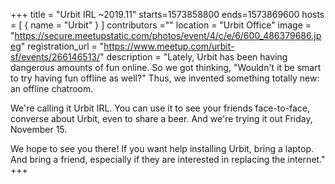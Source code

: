 +++
title = "Urbit IRL ~2019.11"
starts=1573858800
ends=1573869600
hosts = [
      { name = "Urbit" }
]
contributors =""
location = "Urbit Office"
image = "https://secure.meetupstatic.com/photos/event/4/c/e/6/600_486379686.jpeg"
registration_url = "https://www.meetup.com/urbit-sf/events/266146513/"
description = "Lately, Urbit has been having dangerous amounts of fun online. So we got thinking, "Wouldn't it be smart to try having fun offline as well?" Thus, we invented something totally new: an offline chatroom.

We're calling it Urbit IRL. You can use it to see your friends face-to-face, converse about Urbit, even to share a beer. And we're trying it out Friday, November 15.

We hope to see you there! If you want help installing Urbit, bring a laptop. And bring a friend, especially if they are interested in replacing the internet."
+++